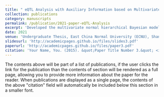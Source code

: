```yaml
---
title: " eQTL Analysis with Auxiliary Information based on Multivariate Normal Hierarchical Bayesian Model."
collection: publications
category: manuscripts
permalink: /publication/2021-paper-eQTL-Analysis
excerpt: 'Developed the multivariate normal hierarchical Bayesian model for the eQTL data and proposed both Oracle process and data­-driven process for application, aiming to use auxiliary information to construct a new statistical framework for eQTL analysis to improve the effectiveness of methods on identifying the eQTL effects. '
date: 2021
venue: 'Undergraduate Thesis, East China Normal University (ECNU), Shanghai, China'
slidesurl: 'http://academicpages.github.io/files/slides3.pdf'
paperurl: 'http://academicpages.github.io/files/paper3.pdf'
citation: 'Your Name, You. (2015). &quot;Paper Title Number 3.&quot; <i>Journal 1</i>. 1(3).'
---
```

The contents above will be part of a list of publications, if the user clicks the link for the publication than the contents of section will be rendered as a full page, allowing you to provide more information about the paper for the reader. When publications are displayed as a single page, the contents of the above "citation" field will automatically be included below this section in a smaller font.

